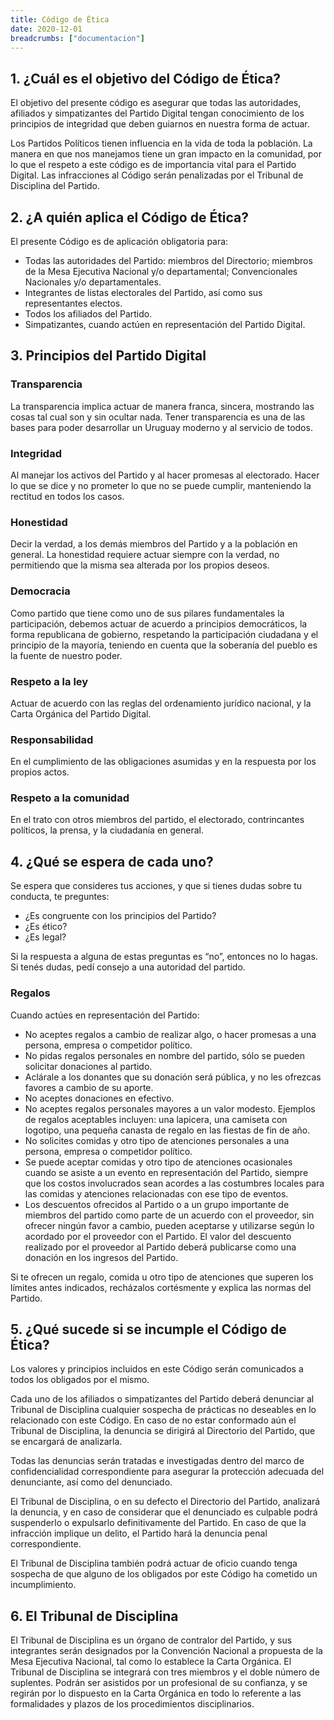 ```yaml
---
title: Código de Ética
date: 2020-12-01
breadcrumbs: ["documentacion"]
---
```


## 1. ¿Cuál es el objetivo del Código de Ética?
El objetivo del presente código es asegurar que todas las autoridades, afiliados y simpatizantes del Partido Digital tengan conocimiento de los principios de integridad que deben guiarnos en nuestra forma de actuar.

Los Partidos Políticos tienen influencia en la vida de toda la población. La manera en que nos manejamos tiene un gran impacto en la comunidad, por lo que el respeto a este código es de importancia vital para el Partido Digital. Las infracciones al Código serán penalizadas por el Tribunal de Disciplina del Partido.

## 2. ¿A quién aplica el Código de Ética?
El presente Código es de aplicación obligatoria para:

 - Todas las autoridades del Partido: miembros del Directorio; miembros de la Mesa Ejecutiva Nacional y/o departamental; Convencionales Nacionales y/o departamentales.
 - Integrantes de listas electorales del Partido, así como sus representantes electos.
 - Todos los afiliados del Partido.
 - Simpatizantes, cuando actúen en representación del Partido Digital.

## 3. Principios del Partido Digital
 
### **Transparencia**
La transparencia implica actuar de manera franca, sincera, mostrando las cosas tal cual son y sin ocultar nada. Tener transparencia es una de las bases para poder desarrollar un Uruguay moderno y al servicio de todos.

### **Integridad**
Al manejar los activos del Partido y al hacer promesas al electorado. Hacer lo que se dice y no prometer lo que no se puede cumplir, manteniendo la rectitud en todos los casos.

### **Honestidad**
Decir la verdad, a los demás miembros del Partido y a la población en general. La honestidad requiere actuar siempre con la verdad, no permitiendo que la misma sea alterada por los propios deseos.

### **Democracia**
Como partido que tiene como uno de sus pilares fundamentales la participación, debemos actuar de acuerdo a principios democráticos, la forma republicana de gobierno, respetando la participación ciudadana y el principio de la mayoría, teniendo en cuenta que la soberanía del pueblo es la fuente de nuestro poder.

### **Respeto a la ley**
Actuar de acuerdo con las reglas del ordenamiento jurídico nacional, y la Carta Orgánica del Partido Digital.

### **Responsabilidad**
En el cumplimiento de las obligaciones asumidas y en la respuesta por los propios actos.

### **Respeto a la comunidad** 
En el trato con otros miembros del partido, el electorado, contrincantes políticos, la prensa, y la ciudadanía en general.

## 4. ¿Qué se espera de cada uno?
Se espera que consideres tus acciones, y que si tienes dudas sobre tu conducta, te preguntes:

 - ¿Es congruente con los principios del Partido?
 - ¿Es ético?
 - ¿Es legal?

Si la respuesta a alguna de estas preguntas es “no”, entonces no lo hagas. Si tenés dudas, pedí consejo a una autoridad del partido.

### Regalos
Cuando actúes en representación del Partido:

 - No aceptes regalos a cambio de realizar algo, o hacer promesas a una persona, empresa o competidor político.
 - No pidas regalos personales en nombre del partido, sólo se pueden solicitar donaciones al partido.
 - Aclárale a los donantes que su donación será pública, y no les ofrezcas favores a cambio de su aporte.
 - No aceptes donaciones en efectivo.
 - No aceptes regalos personales mayores a un valor modesto. Ejemplos de regalos aceptables incluyen: una lapicera, una camiseta con logotipo, una pequeña canasta de regalo en las fiestas de fin de año.
 - No solicites comidas y otro tipo de atenciones personales a una persona, empresa o competidor político.
 - Se puede aceptar comidas y otro tipo de atenciones ocasionales cuando se asiste a un evento en representación del Partido, siempre que los costos involucrados sean acordes a las costumbres locales para las comidas y atenciones relacionadas con ese tipo de eventos.
 - Los descuentos ofrecidos al Partido o a un grupo importante de miembros del partido como parte de un acuerdo con el proveedor, sin ofrecer ningún favor a cambio, pueden aceptarse y utilizarse según lo acordado por el proveedor con el Partido. El valor del descuento realizado por el proveedor al Partido deberá publicarse como una donación en los ingresos del Partido.

Si te ofrecen un regalo, comida u otro tipo de atenciones que superen los límites antes indicados, recházalos cortésmente y explica las normas del Partido.

## 5. ¿Qué sucede si se incumple el Código de Ética?
Los valores y principios incluidos en este Código serán comunicados a todos los obligados por el mismo.

Cada uno de los afiliados o simpatizantes del Partido deberá denunciar al Tribunal de Disciplina cualquier sospecha de prácticas no deseables en lo relacionado con este Código. En caso de no estar conformado aún el Tribunal de Disciplina, la denuncia se dirigirá al Directorio del Partido, que se encargará de analizarla.

Todas las denuncias serán tratadas e investigadas dentro del marco de confidencialidad correspondiente para asegurar la protección adecuada del denunciante, así como del denunciado.

El Tribunal de Disciplina, o en su defecto el Directorio del Partido, analizará la denuncia, y en caso de considerar que el denunciado es culpable podrá suspenderlo o expulsarlo definitivamente del Partido. En caso de que la infracción implique un delito, el Partido hará la denuncia penal correspondiente.

El Tribunal de Disciplina también podrá actuar de oficio cuando tenga sospecha de que alguno de los obligados por este Código ha cometido un incumplimiento.

## 6. El Tribunal de Disciplina
El Tribunal de Disciplina es un órgano de contralor del Partido, y sus integrantes serán designados por la Convención Nacional a propuesta de la Mesa Ejecutiva Nacional, tal como lo establece la Carta Orgánica. El Tribunal de Disciplina se integrará con tres miembros y el doble número de suplentes. Podrán ser asistidos por un profesional de su confianza, y se regirán por lo dispuesto en la Carta Orgánica en todo lo referente a las formalidades y plazos de los procedimientos disciplinarios.
